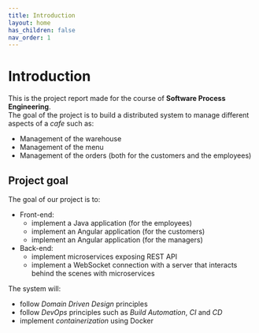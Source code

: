 ```yaml
---
title: Introduction
layout: home
has_children: false
nav_order: 1
---
```


# Introduction
This is the project report made for the course of **Software Process Engineering**.  
The goal of the project is to build a distributed system to manage different aspects of a *cafe* such as:
* Management of the warehouse
* Management of the menu
* Management of the orders (both for the customers and the employees)

## Project goal

The goal of our project is to:
* Front-end:
  * implement a Java application (for the employees)
  * implement an Angular application (for the customers)
  * implement an Angular application (for the managers)
* Back-end:
  * implement microservices exposing REST API
  * implement a WebSocket connection with a server that interacts behind the scenes with microservices

The system will:
* follow *Domain Driven Design* principles
* follow *DevOps* principles such as *Build Automation*, *CI* and *CD*
* implement *containerization* using Docker